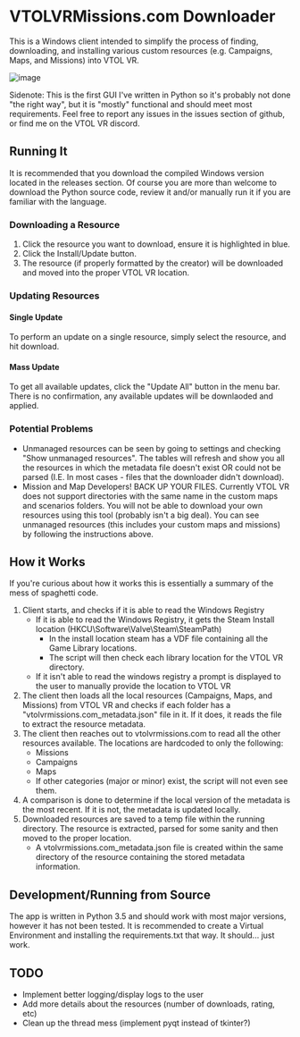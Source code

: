 # VTOLVRMissions.com Downloader
This is a Windows client intended to simplify the process of finding, downloading, and installing various custom resources (e.g. Campaigns, Maps, and Missions) into VTOL VR.

![image](https://user-images.githubusercontent.com/1825214/53698184-4b14d500-3da7-11e9-90c5-1960fc3b9f4a.png)

Sidenote: This is the first GUI I've written in Python so it's probably not done "the right way", but it is "mostly" functional and should meet most requirements. Feel free to report any issues in the issues section of github, or find me on the VTOL VR discord.

## Running It
It is recommended that you download the compiled Windows version located in the releases section. Of course you are more than welcome to download the Python source code, review it and/or manually run it if you are familiar with the language.

### Downloading a Resource
1. Click the resource you want to download, ensure it is highlighted in blue.
2. Click the Install/Update button.
3. The resource (if properly formatted by the creator) will be downloaded and moved into the proper VTOL VR location.

### Updating Resources

#### Single Update
To perform an update on a single resource, simply select the resource, and hit download.

#### Mass Update
To get all available updates, click the "Update All" button in the menu bar. There is no confirmation, any available updates will be downlaoded and applied.

### Potential Problems
 - Unmanaged resources can be seen by going to settings and checking "Show unmanaged resources". The tables will refresh and show you all the resources in which the metadata file doesn't exist OR could not be parsed (I.E. In most cases - files that the downloader didn't download).
 - Mission and Map Developers! BACK UP YOUR FILES. Currently VTOL VR does not support directories with the same name in the custom maps and scenarios folders. You will not be able to download your own resources using this tool (probably isn't a big deal). You can see unmanaged resources (this includes your custom maps and missions) by following the instructions above.
 
## How it Works
If you're curious about how it works this is essentially a summary of the mess of spaghetti code.

1. Client starts, and checks if it is able to read the Windows Registry
    - If it is able to read the Windows Registry, it gets the Steam Install location (HKCU\Software\Valve\Steam\SteamPath)
      - In the install location steam has a VDF file containing all the Game Library locations.
      - The script will then check each library location for the VTOL VR directory.
    - If it isn't able to read the windows registry a prompt is displayed to the user to manually provide the location to VTOL VR
2. The client then loads all the local resources (Campaigns, Maps, and Missions) from VTOL VR and checks if each folder has a "vtolvrmissions.com_metadata.json" file in it. If it does, it reads the file to extract the resource metadata.
3. The client then reaches out to vtolvrmissions.com to read all the other resources available. The locations are hardcoded to only the following:
   - Missions
   - Campaigns
   - Maps
   - If other categories (major or minor) exist, the script will not even see them.
4. A comparison is done to determine if the local version of the metadata is the most recent. If it is not, the metadata is updated locally.
5. Downloaded resources are saved to a temp file within the running directory. The resource is extracted, parsed for some sanity and then moved to the proper location.
   - A vtolvrmissions.com_metadata.json file is created within the same directory of the resource containing the stored metadata information.

## Development/Running from Source
The app is written in Python 3.5 and should work with most major versions, however it has not been tested. It is recommended to create a Virtual Environment and installing the requirements.txt that way. It should... just work.

## TODO
  - Implement better logging/display logs to the user
  - Add more details about the resources (number of downloads, rating, etc)
  - Clean up the thread mess (implement pyqt instead of tkinter?)

